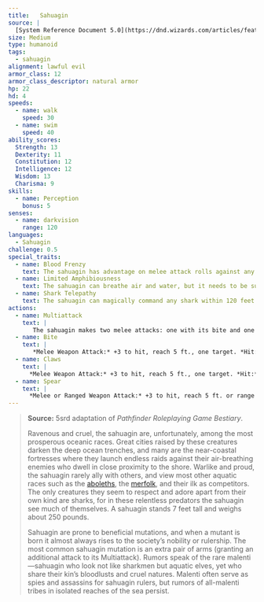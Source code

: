 ```yaml
---
title:   Sahuagin
source: |
  [System Reference Document 5.0](https://dnd.wizards.com/articles/features/systems-reference-document-srd)
size: Medium
type: humanoid
tags:
  - sahuagin
alignment: lawful evil
armor_class: 12
armor_class_descriptor: natural armor
hp: 22
hd: 4
speeds:
  - name: walk
    speed: 30
  - name: swim
    speed: 40
ability_scores:
  Strength: 13
  Dexterity: 11
  Constitution: 12
  Intelligence: 12
  Wisdom: 13
  Charisma: 9
skills:
  - name: Perception
    bonus: 5
senses:
  - name: darkvision
    range: 120
languages:
  - Sahuagin
challenge: 0.5
special_traits:
  - name: Blood Frenzy
    text: The sahuagin has advantage on melee attack rolls against any creature that doesn't have all its hit points.
  - name: Limited Amphibiousness
    text: The sahuagin can breathe air and water, but it needs to be submerged at least once every 4 hours to avoid suffocating.
  - name: Shark Telepathy
    text: The sahuagin can magically command any shark within 120 feet of it, using a limited telepathy.
actions:
  - name: Multiattack
    text: |
       The sahuagin makes two melee attacks: one with its bite and one with its claws or spear.
  - name: Bite
    text: |
       *Melee Weapon Attack:* +3 to hit, reach 5 ft., one target. *Hit:* 3 (1d4 + 1) piercing damage.
  - name: Claws
    text: |
      *Melee Weapon Attack:* +3 to hit, reach 5 ft., one target. *Hit:* 3 (1d4 + 1) slashing damage.
  - name: Spear
    text: |
      *Melee or Ranged Weapon Attack:* +3 to hit, reach 5 ft. or range 20/60 ft., one target. *Hit:* 4 (1d6 +  1) piercing damage, or 5 (1d8 + 1) piercing damage if used with two hands to make a melee attack.
---
```


> **Source:** 5srd adaptation of *Pathfinder Roleplaying Game Bestiary*.
>
> Ravenous and cruel, the sahuagin are, unfortunately, among the most prosperous oceanic races. Great cities raised by these creatures darken the deep ocean trenches, and many are the near-coastal fortresses where they launch endless raids against their air-breathing enemies who dwell in close proximity to the shore. Warlike and proud, the sahuagin rarely ally with others, and view most other aquatic races such as the [aboleths](/monsters/aboleth/), the [merfolk](/monsters/merfolk/), and their ilk as competitors. The only creatures they seem to respect and adore apart from their own kind are sharks, for in these relentless predators the sahuagin see much of themselves. A sahuagin stands 7 feet tall and weighs about 250 pounds.
>
> Sahuagin are prone to beneficial mutations, and when a mutant is born it almost always rises to the society’s nobility or rulership. The most common sahuagin mutation is an extra pair of arms (granting an additional attack to its Multiattack). Rumors speak of the rare malenti—sahuagin who look not like sharkmen but aquatic elves, yet who share their kin’s bloodlusts and cruel natures. Malenti often serve as spies and assassins for sahuagin rulers, but rumors of all-malenti tribes in isolated reaches of the sea persist.
